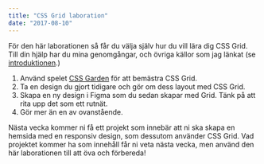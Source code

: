 ```yaml
---
title: "CSS Grid laboration"
date: "2017-08-10"
---
```


För den här laborationen så får du välja själv hur du vill lära dig CSS Grid. Till din hjälp har du mina genomgångar, och övriga källor som jag länkat (se [introduktionen](https://guteteknik.netlify.app/webb2/cssgrid/).)

1. Använd spelet [CSS Garden](https://cssgridgarden.com/#sv) för att bemästra CSS Grid.
2. Ta en design du gjort tidigare och gör om dess layout med CSS Grid.
3. Skapa en ny design i Figma som du sedan skapar med Grid. Tänk på att rita upp det som ett rutnät.
4. Gör mer än en av ovanstående.

Nästa vecka kommer ni få ett projekt som innebär att ni ska skapa en hemsida med en responsiv design, som dessutom använder CSS Grid.
Vad projektet kommer ha som innehåll får ni veta nästa vecka, men använd den här laborationen till att öva och förbereda!
